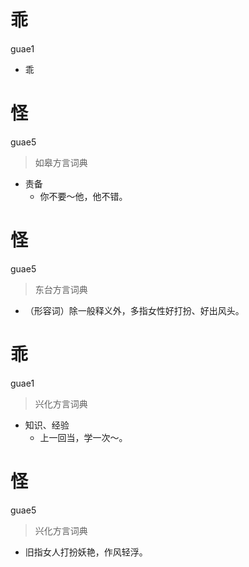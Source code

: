 # 乖
guae1
- 乖

# 怪
guae5
> 如皋方言词典
- 责备
  - 你不要～他，他不错。

# 怪
guae5
> 东台方言词典
- （形容词）除一般释义外，多指女性好打扮、好出风头。

# 乖
guae1
> 兴化方言词典
- 知识、经验
  - 上一回当，学一次～。

# 怪
guae5
> 兴化方言词典
- 旧指女人打扮妖艳，作风轻浮。
